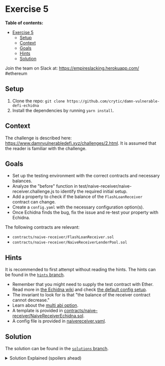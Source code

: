 # Exercise 5

**Table of contents:**

- [Exercise 5](#exercise-5)
  - [Setup](#setup)
  - [Context](#context)
  - [Goals](#goals)
  - [Hints](#hints)
  - [Solution](#solution)

Join the team on Slack at: https://empireslacking.herokuapp.com/ #ethereum

## Setup

1. Clone the repo: `git clone https://github.com/crytic/damn-vulnerable-defi-echidna`
2. Install the dependencies by running `yarn install`.

## Context

The challenge is described here: https://www.damnvulnerabledefi.xyz/challenges/2.html. It is assumed that the reader is familiar with the challenge.

## Goals

- Set up the testing environment with the correct contracts and necessary balances.
- Analyze the "before" function in test/naive-receiver/naive-receiver.challenge.js to identify the required initial setup.
- Add a property to check if the balance of the `FlashLoanReceiver` contract can change.
- Create a `config.yaml` with the necessary configuration option(s).
- Once Echidna finds the bug, fix the issue and re-test your property with Echidna.

The following contracts are relevant:

- `contracts/naive-receiver/FlashLoanReceiver.sol`
- `contracts/naive-receiver/NaiveReceiverLenderPool.sol`

## Hints

It is recommended to first attempt without reading the hints. The hints can be found in the [`hints` branch](https://github.com/crytic/damn-vulnerable-defi-echidna/tree/hints).

- Remember that you might need to supply the test contract with Ether. Read more in [the Echidna wiki](https://github.com/crytic/echidna/wiki/Config) and check [the default config setup](https://github.com/crytic/echidna/blob/master/tests/solidity/basic/default.yaml).
- The invariant to look for is that "the balance of the receiver contract cannot decrease."
- Learn about the [multi abi option](../basic/common-testing-approaches.md#external-testing).
- A template is provided in [contracts/naive-receiver/NaiveReceiverEchidna.sol](https://github.com/crytic/damn-vulnerable-defi-echidna/blob/hints/contracts/naive-receiver/NaiveReceiverEchidna.sol).
- A config file is provided in [naivereceiver.yaml](https://github.com/crytic/damn-vulnerable-defi-echidna/blob/hints/naivereceiver.yaml).

## Solution

The solution can be found in the [`solutions` branch](https://github.com/crytic/damn-vulnerable-defi-echidna/blob/solutions/contracts/naive-receiver/NaiveReceiverEchidna.sol).

[ctf]: https://www.damnvulnerabledefi.xyz/

<details>
<summary>Solution Explained (spoilers ahead)</summary>

The goal of the naive receiver challenge is to understand that any user can request a flash loan for `FlashLoanReceiver`, even if the user has no Ether.

Echidna discovers this by calling `NaiveReceiverLenderPool.flashLoan()` with the address of `FlashLoanReceiver` and any arbitrary amount.

See the example output from Echidna below:

```bash
echidna . --contract NaiveReceiverEchidna --config naivereceiver.yaml
...

echidna_test_contract_balance: failed!💥
  Call sequence:
    flashLoan(0x62d69f6867a0a084c6d313943dc22023bc263691,353073667)

...
```

</details>
